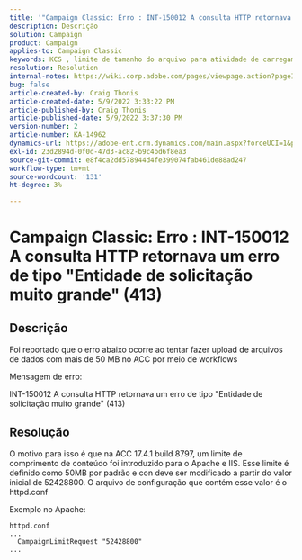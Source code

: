 ```yaml
---
title: '"Campaign Classic: Erro : INT-150012 A consulta HTTP retornava um erro de tipo "Entidade de solicitação muito grande" (413)"'
description: Descrição
solution: Campaign
product: Campaign
applies-to: Campaign Classic
keywords: KCS , limite de tamanho do arquivo para atividade de carregamento de dados (arquivo), Entidade de solicitação muito grande, CampaignLimitRequest
resolution: Resolution
internal-notes: https://wiki.corp.adobe.com/pages/viewpage.action?pageId=1423015339#ACC-Apache/Tomcat/IIS-WhatisthefilesizelimitforDataloading(file)activity?
bug: false
article-created-by: Craig Thonis
article-created-date: 5/9/2022 3:33:22 PM
article-published-by: Craig Thonis
article-published-date: 5/9/2022 3:37:30 PM
version-number: 2
article-number: KA-14962
dynamics-url: https://adobe-ent.crm.dynamics.com/main.aspx?forceUCI=1&pagetype=entityrecord&etn=knowledgearticle&id=f04e915b-adcf-ec11-a7b5-00224809c196
exl-id: 23d2894d-0f0d-47d3-ac82-b9c4bd6f8ea3
source-git-commit: e8f4ca2dd578944d4fe399074fab461de88ad247
workflow-type: tm+mt
source-wordcount: '131'
ht-degree: 3%

---
```


# Campaign Classic: Erro : INT-150012 A consulta HTTP retornava um erro de tipo &quot;Entidade de solicitação muito grande&quot; (413)

## Descrição


Foi reportado que o erro abaixo ocorre ao tentar fazer upload de arquivos de dados com mais de 50 MB no ACC por meio de workflows



Mensagem de erro:

INT-150012 A consulta HTTP retornava um erro de tipo &quot;Entidade de solicitação muito grande&quot; (413)


## Resolução


O motivo para isso é que na ACC 17.4.1 build 8797, um limite de comprimento de conteúdo foi introduzido para o Apache e IIS. Esse limite é definido como 50MB por padrão e con deve ser modificado a partir do valor inicial de 52428800. O arquivo de configuração que contém esse valor é o httpd.conf

Exemplo no Apache:


```
httpd.conf
...
  CampaignLimitRequest "52428800"
...
```
